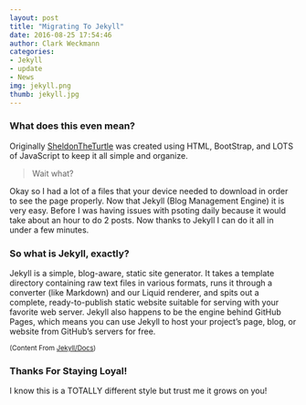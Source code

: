 ```yaml
---
layout: post
title: "Migrating To Jekyll"
date: 2016-08-25 17:54:46
author: Clark Weckmann
categories:
- Jekyll
- update
- News
img: jekyll.png
thumb: jekyll.jpg
---
```


### What does this even mean?
Originally [SheldonTheTurtle](https://sheldontheturtle.com) was created using HTML, BootStrap, and LOTS of JavaScript to keep it all simple and organize.

> Wait what?
<!--more-->

Okay so I had a lot of a files that your device needed to download in order to see the page properly. Now that Jekyll (Blog Management Engine) it is very easy. Before I was having issues with psoting daily because it would take about an hour to do 2 posts. Now thanks to Jekyll I can do it all in under a few minutes.

### So what is Jekyll, exactly?
Jekyll is a simple, blog-aware, static site generator. It takes a template directory containing raw text files in various formats, runs it through a converter (like Markdown) and our Liquid renderer, and spits out a complete, ready-to-publish static website suitable for serving with your favorite web server. Jekyll also happens to be the engine behind GitHub Pages, which means you can use Jekyll to host your project’s page, blog, or website from GitHub’s servers for free.

<small>(Content From [Jekyll/Docs](https://jekyllrb.com/docs/home/))</small>

### Thanks For Staying Loyal!
I know this is a TOTALLY different style but trust me it grows on you!
